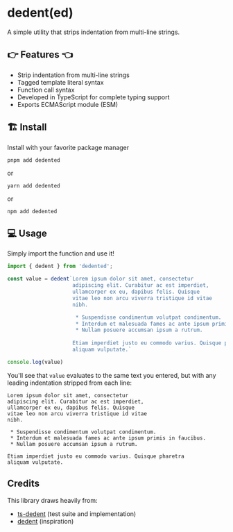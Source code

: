 # dedent(ed)

A simple utility that strips indentation from multi-line strings.

## 👉 Features 👈

* Strip indentation from multi-line strings
* Tagged template literal syntax
* Function call syntax
* Developed in TypeScript for complete typing support
* Exports ECMAScript module (ESM)

## 🏗 Install

Install with your favorite package manager

```shell
pnpm add dedented
```

or

```shell
yarn add dedented
```

or

```shell
npm add dedented
```

## 💻 Usage

Simply import the function and use it!

```ts
import { dedent } from 'dedented';

const value = dedent`Lorem ipsum dolor sit amet, consectetur
                     adipiscing elit. Curabitur ac est imperdiet, 
                     ullamcorper ex eu, dapibus felis. Quisque 
                     vitae leo non arcu viverra tristique id vitae 
                     nibh. 

                      * Suspendisse condimentum volutpat condimentum. 
                      * Interdum et malesuada fames ac ante ipsum primis in faucibus. 
                      * Nullam posuere accumsan ipsum a rutrum. 
                  
                     Etiam imperdiet justo eu commodo varius. Quisque pharetra 
                     aliquam vulputate.`

console.log(value)
```

You'll see that `value` evaluates to the same text you entered, but with any leading indentation stripped from each line:

```text
Lorem ipsum dolor sit amet, consectetur
adipiscing elit. Curabitur ac est imperdiet, 
ullamcorper ex eu, dapibus felis. Quisque 
vitae leo non arcu viverra tristique id vitae 
nibh. 

 * Suspendisse condimentum volutpat condimentum. 
 * Interdum et malesuada fames ac ante ipsum primis in faucibus. 
 * Nullam posuere accumsan ipsum a rutrum. 

Etiam imperdiet justo eu commodo varius. Quisque pharetra 
aliquam vulputate.
```

## Credits

This library draws heavily from:

* [ts-dedent](https://github.com/tamino-martinius/node-ts-dedent) (test suite and implementation)
* [dedent](https://github.com/dmnd/dedent) (inspiration)

